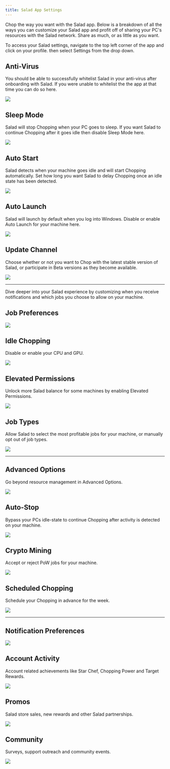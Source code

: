 ```yaml
---
title: Salad App Settings
---
```


Chop the way you want with the Salad app. Below is a breakdown of all the ways you can customize your Salad app and
profit off of sharing your PC's resources with the Salad network. Share as much, or as little as you want.

To access your Salad settings, navigate to the top left corner of the app and click on your profile. then select
Settings from the drop down.

## Anti-Virus

You should be able to successfully whitelist Salad in your anti-virus after onboarding with Salad. If you were unable to
whitelist the the app at that time you can do so here.

![](../../../../content/images/guides/using-salad/salad-app-settings-1.png)

## Sleep Mode

Salad will stop Chopping when your PC goes to sleep. If you want Salad to continue Chopping after it goes idle then
disable Sleep Mode here.

![](../../../../content/images/guides/using-salad/salad-app-settings-2.png)

## Auto Start

Salad detects when your machine goes idle and will start Chopping automatically. Set how long you want Salad to delay
Chopping once an idle state has been detected.

![](../../../../content/images/guides/using-salad/salad-app-settings-3.png)

## Auto Launch

Salad will launch by default when you log into Windows. Disable or enable Auto Launch for your machine here.

![](../../../../content/images/guides/using-salad/salad-app-settings-4.png)

## Update Channel

Choose whether or not you want to Chop with the latest stable version of Salad, or participate in Beta versions as they
become available.

![](../../../../content/images/guides/using-salad/salad-app-settings-5.png)

---

Dive deeper into your Salad experience by customizing when you receive notifications and which jobs you choose to allow
on your machine.

## Job Preferences

![](../../../../content/images/guides/using-salad/salad-app-settings-6.png)

## Idle Chopping

Disable or enable your CPU and GPU.

![](../../../../content/images/guides/using-salad/salad-app-settings-7.png)

## Elevated Permissions

Unlock more Salad balance for some machines by enabling Elevated Permissions.

![](../../../../content/images/guides/using-salad/salad-app-settings-8.png)

## Job Types

Allow Salad to select the most profitable jobs for your machine, or manually opt out of job types.

![](../../../../content/images/guides/using-salad/salad-app-settings-9.png)

---

## Advanced Options

Go beyond resource management in Advanced Options.

![](../../../../content/images/guides/using-salad/salad-app-settings-10.png)

## Auto-Stop

Bypass your PCs idle-state to continue Chopping after activity is detected on your machine.

![](../../../../content/images/guides/using-salad/salad-app-settings-11.png)

## Crypto Mining

Accept or reject PoW jobs for your machine.

![](../../../../content/images/guides/using-salad/salad-app-settings-12.png)

## Scheduled Chopping

Schedule your Chopping in advance for the week.

![](../../../../content/images/guides/using-salad/salad-app-settings-13.png)

---

## Notification Preferences

![](../../../../content/images/guides/using-salad/salad-app-settings-14.png)

## Account Activity

Account related achievements like Star Chef, Chopping Power and Target Rewards.

![](../../../../content/images/guides/using-salad/salad-app-settings-15.png)

## Promos

Salad store sales, new rewards and other Salad partnerships.

![](../../../../content/images/guides/using-salad/salad-app-settings-16.png)

## Community

Surveys, support outreach and community events.

![](../../../../content/images/guides/using-salad/salad-app-settings-17.png)
